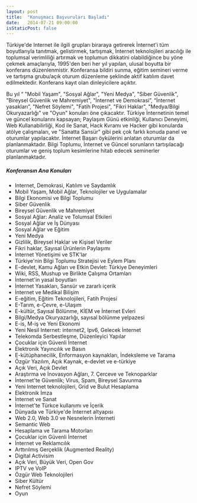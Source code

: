 ```yaml
---
layout: post
title:  "Konuşmacı Başvuruları Başladı"
date:   2014-07-21 09:00:00
isStaticPost: false
---
```

Türkiye'de Internet ile ilgili grupları biraraya getirerek İnternet'i tüm boyutlarıyla tanıtmak, gelistirmek, tartışmak, İnternet teknolojileri aracılığı ile toplumsal verimliliği artırmak ve toplumun dikkatini olabildiğince bu yöne çekmek amaçlarıyla, 1995'den beri her yıl yapılan, ulusal boyutta bir konferans düzenlenmistir. Konferansa bildiri sunma, eğitim semineri verme ve tartışma grubu/açık oturum düzenleme şeklinde aktif katılım davet edilmektedir. Konferans kayıt olan dinleyicilere açıktır.

Bu yıl “ "Mobil Yaşam", "Sosyal Ağlar", "Yeni Medya", "Siber Güvenlik", "Bireysel Güvenlik ve Mahremiyet", "İnternet ve Demokrasi”, “İnternet yasakları”, "Nefret Söylemi", "Fatih Projesi", "Fikri Haklar", "Medya/Bilgi Okuryazarlığı" ve "Oyun" konuları öne çıkacaktır. Türkiye İnternetinin temel ve güncel konularını kapsayan; Paylaşım Günü etkinliği, Kullanıcı Deneyimi, Web Kullanabilirliği, Kod ile Sanat, Hack Kvramı ve Hacker gibi konularda atölye çalışmaları, ve "Sanatta Sansür" gibi pek çok farklı konuda panel ve oturumlar yapılacaktır. İnternet Başarı öykülerini anlatan oturumlar da planlanmaktadır. Bilgi Toplumu, İnternet ve Güncel sorunların tartışılacağı oturumlar ve geniş toplum kesimlerine hitab edecek seminerler planlanmaktadır.

##### Konferansın Ana Konuları
* Internet, Demokrasi, Katılım ve Saydamlık
* Mobil Yaşam, Mobil Ağlar, Teknolojiler ve Uygulamalar
* Bilgi Ekonomisi ve Bilgi Toplumu
* Siber Güvenlik
* Bireysel Güvenlik ve Mahremiyet
* Sosyal Ağlar: Analiz ve Tolumsal Etkileri
* Sosyal Ağlar ve İş Dünyası
* Sosyal Ağlar ve Eğitim
* Yeni Medya
* Gizlilik, Bireysel Haklar ve Kişisel Veriler
* Fikri haklar, Sayısal Ürünlerin Paylaşımı
* İnternet Yönetişimi ve STK'lar
* Türkiye'nin Bilgi Toplumu Stratejisi ve Eylem Planı
* E-devlet, Kamu Ağları ve Etkin Devlet: Türkiye Deneyimleri
* Wiki, RSS, Mushup ve Birlikte Çalışma Ortamları
* İnternet'in yasal boyutları
* İnternet Yasakları, Sansür ve zararlı içerik
* İnternet ve Medikal Bilişim
* E-eğitim, Eğitim Teknolojileri, Fatih Projesi
* E-Tarım, e-Çevre, e-Ulaşım
* E-kültür, Sayısal Bölünme, KİEM ve İnternet Evleri
* Bilgi/Medya Okuryazarlığı, sayısal bölünme yelpazesi
* E-is, M-iş ve Yeni Ekonomi
* Yeni Nesil Internet: internet2, Ipv6, Gelecek İnternet
* Telekomda Serbestleşme, Düzenleyici Yapılar
* Çocuklar için Güvenli İnternet
* Elektronik Yayıncılık ve Basın
* E-kütüphanecilik, Enformasyon kaynakları, İndeksleme ve Tarama
* Özgür Yazılım, Açık Kaynak, e-devlet ve e-türkiye
* Açık Veri, Açık Devlet
* Araştırma ve İnovasyon Ağları, 7. Çerceve ve Teknoparklar
* İnternet'te Güvenlik; Virus, Spam, Bireysel Savunma
* Yeni Internet teknolojileri, Grid ve Bulut Hesaplama
* Elektronik İmza
* İnternet ve Sanat
* İnternet'te Türkce kullanımı ve İçerik
* Dünyada ve Türkiye'de İnternet altyapısı
* Web 2.0, Web 3.0 ve Nesnelerin İnterneti
* Semantic Web
* Hesaplama ve Tarama Motorları
* Çocuklar için Güvenli İnternet
* İnternet ve Reklamcılık
* Arttırılmış Gerçeklik (Augmented Reality)
* Digital Activisim
* Açık Veri, Büyük Veri, Open Gov
* IPTV ve VoIP
* Özgür Web Teknolojileri
* Siber Kültür
* Nefret Söylemi
* Oyun


